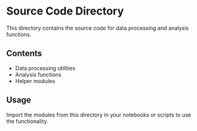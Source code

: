 # Source Code Directory

This directory contains the source code for data processing and analysis functions.

## Contents
- Data processing utilities
- Analysis functions
- Helper modules

## Usage
Import the modules from this directory in your notebooks or scripts to use the functionality. 